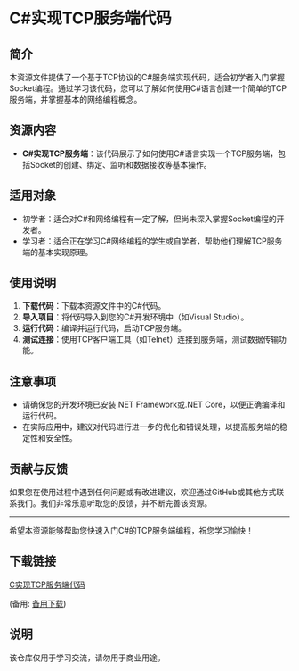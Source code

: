 # C#实现TCP服务端代码

## 简介

本资源文件提供了一个基于TCP协议的C#服务端实现代码，适合初学者入门掌握Socket编程。通过学习该代码，您可以了解如何使用C#语言创建一个简单的TCP服务端，并掌握基本的网络编程概念。

## 资源内容

- **C#实现TCP服务端**：该代码展示了如何使用C#语言实现一个TCP服务端，包括Socket的创建、绑定、监听和数据接收等基本操作。

## 适用对象

- 初学者：适合对C#和网络编程有一定了解，但尚未深入掌握Socket编程的开发者。
- 学习者：适合正在学习C#网络编程的学生或自学者，帮助他们理解TCP服务端的基本实现原理。

## 使用说明

1. **下载代码**：下载本资源文件中的C#代码。
2. **导入项目**：将代码导入到您的C#开发环境中（如Visual Studio）。
3. **运行代码**：编译并运行代码，启动TCP服务端。
4. **测试连接**：使用TCP客户端工具（如Telnet）连接到服务端，测试数据传输功能。

## 注意事项

- 请确保您的开发环境已安装.NET Framework或.NET Core，以便正确编译和运行代码。
- 在实际应用中，建议对代码进行进一步的优化和错误处理，以提高服务端的稳定性和安全性。

## 贡献与反馈

如果您在使用过程中遇到任何问题或有改进建议，欢迎通过GitHub或其他方式联系我们。我们非常乐意听取您的反馈，并不断完善该资源。

---

希望本资源能够帮助您快速入门C#的TCP服务端编程，祝您学习愉快！

## 下载链接
[C实现TCP服务端代码](https://pan.quark.cn/s/2a74704103eb) 

(备用: [备用下载](https://pan.baidu.com/s/1aeozuokyzHZTXigJrffCdg?pwd=1234))

## 说明

该仓库仅用于学习交流，请勿用于商业用途。
